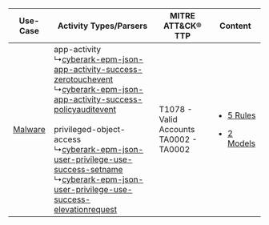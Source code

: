 |    Use-Case    | Activity Types/Parsers    | MITRE ATT&CK® TTP    | Content    |
|:----:| ---- | ---- | ---- |
| [Malware](../../../UseCases/uc_malware.md) |  app-activity<br> ↳[cyberark-epm-json-app-activity-success-zerotouchevent](Ps/pC_cyberarkepmjsonappactivitysuccesszerotouchevent.md)<br> ↳[cyberark-epm-json-app-activity-success-policyauditevent](Ps/pC_cyberarkepmjsonappactivitysuccesspolicyauditevent.md)<br><br> privileged-object-access<br> ↳[cyberark-epm-json-user-privilege-use-success-setname](Ps/pC_cyberarkepmjsonuserprivilegeusesuccesssetname.md)<br> ↳[cyberark-epm-json-user-privilege-use-success-elevationrequest](Ps/pC_cyberarkepmjsonuserprivilegeusesuccesselevationrequest.md)<br> | T1078 - Valid Accounts<br>TA0002 - TA0002<br> | [<ul><li>5 Rules</li></ul><ul><li>2 Models</li></ul>](RM/r_m_cyberark_cyberark_endpoint_protection_manager_Malware.md) |